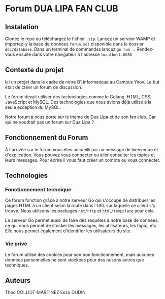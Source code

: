 # Forum DUA LIPA FAN CLUB

## Instalation

Clonez le repo ou téléchargez le fichier `.zip`.
Lancez un serveur WAMP et importez-y la base de données `forum.sql` disponible dans le dossier `doc/database`.
Dans un terminal de commandes lancez `go run .`.
Rendez-vous ensuite dans votre navigateur à l'adresse `localhost:8080`

## Contexte du projet

Ici un projet dans le cadre de notre B1 informatique au Campus Ynov.
Le but était de créer un forum de discussion.

Le forum devait utiliser des technologies comme le Golang, HTML, CSS, JavaScript et MySQL.
Des technologies que nous avions déjà utilisé à la seule exception du MySQL.

Notre forum à nous porte sur le thème de Dua Lipa et de son fan club. Car qui ne voudrait pas un forum sur Dua Lipa ?

## Fonctionnement du Forum

À l'arrivée sur le forum vous êtes accueilli par un message de bienvenue et d'explication.
Vous pouvez vous connecter ou aller consulter les topics et leurs messages.
Pour écrire il vous faut créer un compte ou vous connecter.

## Technologies

### Fonctionnement technique

Ce forum fonction grâce à notre serveur Go qui s'occupe de distribuer les pages HTML à un client selon la route
dans l'URL sur laquelle ce client s'y trouve. Nous utilisons les packages `net/http` et `html/tempplate` pour cela.

Le serveur Go permet aussi de faire des requêtes à notre base de données, ce qui nous permet de stocker les messages, 
les utilisateurs, les topic, etc. Elle nous permet également d'identifier les utilisateurs du site.

### Vie privé

Le forum utilise des cookies pour son bon fonctionnement, mais aucunes données personnelles ne sont stockées pour des raisons
autres que techniques.

## Auteurs

Théo COLLIOT-MARTINEZ
Enzo OUDIN
